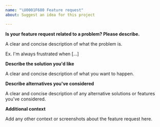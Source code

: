 ```yaml
---
name: "\U0001F680 Feature request"
about: Suggest an idea for this project

---
```


**Is your feature request related to a problem? Please describe.**

A clear and concise description of what the problem is. 

Ex. I'm always frustrated when [...]

**Describe the solution you'd like**

A clear and concise description of what you want to happen.

**Describe alternatives you've considered**

A clear and concise description of any alternative solutions or features you've considered.

**Additional context**

Add any other context or screenshots about the feature request here.
